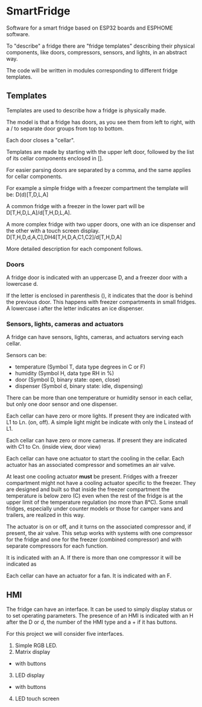 # SmartFridge
Software for a smart fridge based on ESP32 boards and ESPHOME software.

To "describe" a fridge there are "fridge templates" describing their physical components, like doors, compressors, sensors, and lights, in an abstract way.

The code will be written in modules corresponding to different fridge templates.

## Templates
Templates are used to describe how a fridge is physically made.

The model is that a fridge has doors, as you see them from left to right, with a / to separate door groups from top to bottom.

Each door closes a "cellar".

Templates are made by starting with the upper left door, followed by the list of its cellar components enclosed in [].

For easier parsing doors are separated by a comma, and the same applies for cellar components.

For example a simple fridge with a freezer compartment the template will be: D(d)[T,D,L,A]

A common fridge with a freezer in the lower part will be D[T,H,D,L,A]/d[T,H,D,L,A].

A more complex fridge with two upper doors, one with an ice dispenser and the other with a touch screen display. D[T,H,D,d,A,C],DH4[T,H,D,A,C1,C2]/d[T,H,D,A]

More detailed description for each component follows.

### Doors

A fridge door is indicated with an uppercase D, and a freezer door with a lowercase d.

If the letter is enclosed in parenthesis (), it indicates that the door is behind the previous door. This happens with freezer compartments in small fridges.
A lowercase i after the letter indicates an ice dispenser.

### Sensors, lights, cameras and actuators

A fridge can have sensors, lights, cameras, and actuators serving each cellar.

Sensors can be:
- temperature (Symbol T, data type degrees in C or F)
- humidity (Symbol H, data type RH in %)
- door (Symbol D, binary state: open, close)
- dispenser (Symbol d, binary state: idle, dispensing)

There can be more than one temperature or humidity sensor in each cellar, but only one door sensor and one dispenser.

Each cellar can have zero or more lights. If present they are indicated with L1 to Ln. (on, off). A simple light might be indicate with only the L instead of L1.

Each cellar can have zero or more cameras. If present they are indicated with C1 to Cn. (inside view, door view)

Each cellar can have one actuator to start the cooling in the cellar. Each actuator has an associated compressor and sometimes an air valve. 

At least one cooling actuator **must** be present. Fridges with a freezer compartment might not have a cooling actuator specific to the freezer. They are designed and built so that inside the freezer compartment the temperature is below zero (C) even when the rest of the fridge is at the upper limit of the temperature regulation (no more than 8°C). Some small fridges, especially under counter models or those for camper vans and trailers, are realized in this way.

The actuator is on or off, and it turns on the associated compressor and, if present, the air valve. This setup works with systems with one compressor for the fridge and one for the freezer (combined compressor) and with separate compressors for each function.

It is indicated with an A. If there is more than one compressor it will be indicated as 

Each cellar can have an actuator for a fan. It is indicated with an F.

## HMI
The fridge can have an interface. It can be used to simply display status or to set operating parameters. The presence of an HMI is indicated with an H after the D or d, the number of the HMI type and a + if it has buttons.

For this project we will consider five interfaces.

1. Simple RGB LED.
2. Matrix display
  - with buttons
3. LED display
  - with buttons
4. LED touch screen

